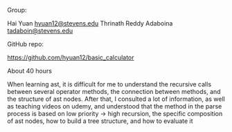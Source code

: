 Group:

Hai Yuan hyuan12@stevens.edu
Thrinath Reddy Adaboina tadaboin@stevens.edu

GitHub repo: 

https://github.com/hyuan12/basic_calculator

About 40 hours

When learning ast, it is difficult for me to understand the recursive calls between several operator methods, the connection between methods, and the structure of ast nodes. After that, I consulted a lot of information, as well as teaching videos on udemy, and understood that the method in the parse process is based on low priority -> high recursion, the specific composition of ast nodes, how to build a tree structure, and how to evaluate it
